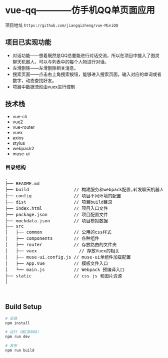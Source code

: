 # vue-qq————仿手机QQ单页面应用



项目地址 `https://github.com/jiangqizheng/vue-MiniQQ`


## 项目已实现功能

* 对话功能——想着既然是QQ总要能进行对话交流，所以在项目中接入了图灵聊天机器人，可以与列表中的每个人物进行对话。
* 左滑删除——左滑删除相关消息。
* 搜索页面——点击右上角搜索按钮，能够进入搜索页面，输入对应的单词或者数字，动态查找好友。
* 项目中数据流动由vuex进行控制



## 技术栈

*  vue-cli
*  vue2
*  vue-router
*  vuex
*  axios
*  stylus
*  webpack2
*  muse-ui


### 目录结构

<pre>
.
├── README.md           
├── build                 // 构建服务和webpack配置,转发聊天机器人以及ajax获取用户数据相关内容
├── config                // 项目不同环境的配置
├── dist                  // 项目build目录
├── index.html            // 项目入口文件
├── package.json          // 项目配置文件
├── mockdata.json         // 项目模拟数据
├── src
│   ├── common            // 公用的css样式
│   ├── components        // 各种组件
│   ├── router            // 存放路由的文件夹
│   ├── vuex	            // 存放Vuex的相关
│   ├── muse-ui.config.js // muse-ui单组件加载配置
│   ├── App.Vue           // 模板文件入口
│   └── main.js           // Webpack 预编译入口
├── static                // css js 和图片资源
│   


</pre>


## Build Setup


``` bash
# 安装
npm install

# 运行（端口8888）
npm run dev

# 发布
npm run build
